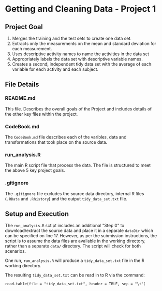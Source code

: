# Getting and Cleaning Data - Project 1

## Project Goal

1. Merges the training and the test sets to create one data set.
1. Extracts only the measurements on the mean and standard deviation for each measurement. 
1. Uses descriptive activity names to name the activities in the data set
1. Appropriately labels the data set with descriptive variable names. 
1. Creates a second, independent tidy data set with the average of each variable for each activity and each subject. 

## File Details

### README.md

This file. Describes the overall goals of the Project and includes details of the other key files within the project.

### CodeBook.md

The `CodeBook.md` file describes each of the varibles, data and transformations that took place on the source data.

### run_analysis.R

The main R script file that process the data. The file is structured to meet the above 5 key project goals.

### .gitignore

The `.gitignore` file excludes the source data directory, internal R files (`.RData` and `.Rhistory`) and the output `tidy_data_set.txt` file.

## Setup and Execution

The `run_analysis.R` sctipt includes an additional "Step 0" to download/extract the source data and place it in a separate `dataDir` which can be specified on line 17. However, as per the submission instructions, the script is to assume the data files are available in the working directory, rather than a separate `data/` directory. The script will check for both scenarios.

One run, `run_analysis.R` will produce a `tidy_data_set.txt` file in the R working directory.

The resulting `tidy_data_set.txt` can be read in to R via the command:
```
read.table(file = "tidy_data_set.txt", header = TRUE, sep = "\t")
```
